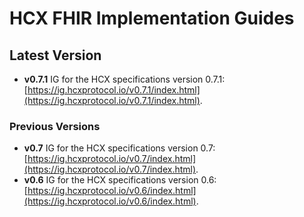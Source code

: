 # HCX FHIR Implementation Guides

## Latest Version
- **v0.7.1** IG for the HCX specifications version 0.7.1: [https://ig.hcxprotocol.io/v0.7.1/index.html](https://ig.hcxprotocol.io/v0.7.1/index.html).

### Previous Versions
- **v0.7** IG for the HCX specifications version 0.7: [https://ig.hcxprotocol.io/v0.7/index.html](https://ig.hcxprotocol.io/v0.7/index.html).
- **v0.6** IG for the HCX specifications version 0.6: [https://ig.hcxprotocol.io/v0.6/index.html](https://ig.hcxprotocol.io/v0.6/index.html).
